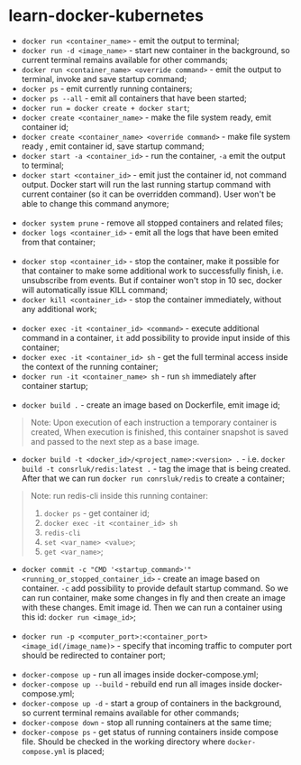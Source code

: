 # learn-docker-kubernetes

- `docker run <container_name>` - emit the output to terminal;
  <br/>
- `docker run -d <image_name>` - start new container in the background, so current terminal remains available for other commands;
  <br/>
- `docker run <container_name> <override command>` - emit the output to terminal, invoke and save startup command;
  <br/>
- `docker ps` - emit currently running containers;
  <br/>
- `docker ps --all` - emit all containers that have been started;
  <br/>
- `docker run = docker create + docker start`;
  <br/>
- `docker create <container_name>` - make the file system ready, emit container id;
  <br/>
- `docker create <container_name> <override command>` - make file system ready , emit container id, save startup command;
  <br/>
- `docker start -a <container_id>` - run the container, `-a` emit the output to terminal;
  <br/>
- `docker start <container_id>` - emit just the container id, not command output. Docker start will run the last running startup command with current container (so it can be overridden command). User won't be able to change this command anymore;
  <br/>
  <br/>
- `docker system prune` - remove all stopped containers and related files;
  <br/>
- `docker logs <container_id>` - emit all the logs that have been emited from that container;
  <br/>
  <br/>
- `docker stop <container_id>` - stop the container, make it possible for that container to make some additional work to successfully finish, i.e. unsubscribe from events. But if container won't stop in 10 sec, docker will automatically issue KILL command;
  <br/>
- `docker kill <container_id>` - stop the container immediately, without any additional work;
  <br/>
  <br/>
- `docker exec -it <container_id> <command>` - execute additional command in a container, `it` add possibility to provide input inside of this container;
  <br/>
- `docker exec -it <container_id> sh` - get the full terminal access inside the context of the running container;
  <br/>
- `docker run -it <container_name> sh` - run `sh` immediately after container startup;
  <br/>
  <br/>
- `docker build .` - create an image based on Dockerfile, emit image id;

> Note: Upon execution of each instruction a temporary container is created, When execution is finished, this container snapshot is saved and passed to the next step as a base image.

- `docker build -t <docker_id>/<project_name>:<version> .` - i.e. `docker build -t consrluk/redis:latest .` - tag the image that is being created. After that we can run `docker run conrsluk/redis` to create a container;

> Note: run redis-cli inside this running container:
>
> 1. `docker ps` - get container id;
> 2. `docker exec -it <container_id> sh`
> 3. `redis-cli`
> 4. `set <var_name> <value>`;
> 5. `get <var_name>`;

- `docker commit -c "CMD '<startup_command>'" <running_or_stopped_container_id>` - create an image based on container. `-c` add possibility to provide default startup command. So we can run container, make some changes in fly and then create an image with these changes. Emit image id. Then we can run a container using this id: `docker run <image_id>`;
  <br/>
  <br/>
- `docker run -p <computer_port>:<container_port> <image_id(/image_name)>` - specify that incoming traffic to computer port should be redirected to container port;
  <br/>
  <br/>
- `docker-compose up` - run all images inside docker-compose.yml;
  <br/>
- `docker-compose up --build` - rebuild end run all images inside docker-compose.yml;
  <br/>
- `docker-compose up -d` - start a group of containers in the background, so current terminal remains available for other commands;
  <br/>
- `docker-compose down` - stop all running containers at the same time;
  <br/>
- `docker-compose ps` - get status of running containers inside compose file. Should be checked in the working directory where `docker-compose.yml` is placed;
